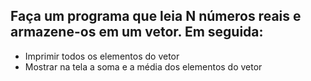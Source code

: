 ## Faça um programa que leia N números reais e armazene-os em um vetor. Em seguida: 
- Imprimir todos os elementos do vetor 
- Mostrar na tela a soma e a média dos elementos do vetor 
